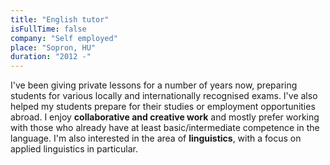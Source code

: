 ```yaml
---
title: "English tutor"
isFullTime: false
company: "Self employed"
place: "Sopron, HU"
duration: "2012 -"
---
```


I've been giving private lessons for a number of years now, preparing students for various locally and internationally recognised exams. I've also helped my students prepare for their studies or employment opportunities abroad. I enjoy **collaborative and creative work** and mostly prefer working with those who already have at least basic/intermediate competence in the language. I'm also interested in the area of **linguistics**, with a focus on applied linguistics in particular.
